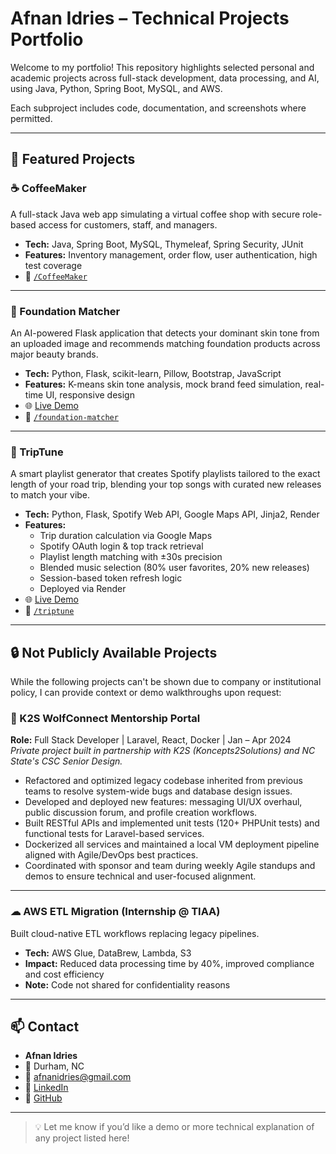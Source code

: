 # Afnan Idries – Technical Projects Portfolio

Welcome to my portfolio! This repository highlights selected personal and academic projects across full-stack development, data processing, and AI, using Java, Python, Spring Boot, MySQL, and AWS.

Each subproject includes code, documentation, and screenshots where permitted.

---

## 📂 Featured Projects

### ☕ CoffeeMaker  
A full-stack Java web app simulating a virtual coffee shop with secure role-based access for customers, staff, and managers.

- **Tech:** Java, Spring Boot, MySQL, Thymeleaf, Spring Security, JUnit  
- **Features:** Inventory management, order flow, user authentication, high test coverage  
- 📁 [`/CoffeeMaker`](./CoffeeMaker)

---

### 🎨 Foundation Matcher  
An AI-powered Flask application that detects your dominant skin tone from an uploaded image and recommends matching foundation products across major beauty brands.

- **Tech:** Python, Flask, scikit-learn, Pillow, Bootstrap, JavaScript  
- **Features:** K-means skin tone analysis, mock brand feed simulation, real-time UI, responsive design  
- 🌐 [Live Demo](https://foundation-matcher.onrender.com/)  
- 📁 [`/foundation-matcher`](./foundation-matcher)

---

### 🎵 TripTune  
A smart playlist generator that creates Spotify playlists tailored to the exact length of your road trip, blending your top songs with curated new releases to match your vibe.

- **Tech:** Python, Flask, Spotify Web API, Google Maps API, Jinja2, Render  
- **Features:**  
  - Trip duration calculation via Google Maps  
  - Spotify OAuth login & top track retrieval  
  - Playlist length matching with ±30s precision  
  - Blended music selection (80% user favorites, 20% new releases)  
  - Session-based token refresh logic  
  - Deployed via Render  
- 🌐 [Live Demo](https://triptune.onrender.com/)  
- 📁 [`/triptune`](./triptune)

---

## 🔒 Not Publicly Available Projects

While the following projects can't be shown due to company or institutional policy, I can provide context or demo walkthroughs upon request:

### 🐺 K2S WolfConnect Mentorship Portal
**Role:** Full Stack Developer | Laravel, React, Docker | Jan – Apr 2024  
*Private project built in partnership with K2S (Koncepts2Solutions) and NC State's CSC Senior Design.*

- Refactored and optimized legacy codebase inherited from previous teams to resolve system-wide bugs and database design issues.
- Developed and deployed new features: messaging UI/UX overhaul, public discussion forum, and profile creation workflows.
- Built RESTful APIs and implemented unit tests (120+ PHPUnit tests) and functional tests for Laravel-based services.
- Dockerized all services and maintained a local VM deployment pipeline aligned with Agile/DevOps best practices.
- Coordinated with sponsor and team during weekly Agile standups and demos to ensure technical and user-focused alignment.


---

### ☁ AWS ETL Migration (Internship @ TIAA)  
Built cloud-native ETL workflows replacing legacy pipelines.

- **Tech:** AWS Glue, DataBrew, Lambda, S3  
- **Impact:** Reduced data processing time by 40%, improved compliance and cost efficiency  
- **Note:** Code not shared for confidentiality reasons

---

## 📫 Contact

- **Afnan Idries**  
- 📍 Durham, NC  
- 📧 afnanidries@gmail.com  
- 🔗 [LinkedIn](https://linkedin.com/in/afnanidries)  
- 🔗 [GitHub](https://github.com/afnanidries)

---

> 💡 Let me know if you’d like a demo or more technical explanation of any project listed here!
